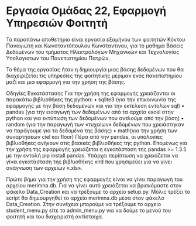 # Εργασία Ομάδας 22, Εφαρμογή Υπηρεσιών Φοιτητή
Το παραπάνω αποθετήριο είναι εργασία εξαμήνου των φοιτητών
Κόντου Παναγιώτη και Κωνσταντόπουλου Κωνσταντινου,
για το μαθημα Βάσεις Δεδομένων του τμήματος Ηλεκτρολόγων Μηχανικών και Τεχνολογίας Υπολογιστων του Πανεπιστημίου Πατρών.

Το θέμα της εργασίας ήταν η δημιουργία μιας βάσης δεδομένων που θα διαχειρίζεται τις υπηρεσίες της φοιτητικής μέριμαν ενός πανεπιστημίου
μαζί και μια εφαρμογή για την χρήση της βάσης.

Οδηγίες Εγκατάστασης
Για την χρήση της εφαρμογής χρειάζονται οι παρακάτω βιβλιοθήκες της python:
•    sqlite3 (για την επικοινωνία της εφαρμογής με την βάση δεδομένων και για την εκτέλεση εντολών sql)
•    pandas (για την εισαγωγή των δεδομένων από τα αρχεία excel στην python και για εκτύπωση των δεδομένων που αντλούμε από την βάση)
•    random (για την παραγωγή των «τυχαίων» δεδομένων που χρειάστηκαν να παράγουμε για τα δεδομένα της βάσης)
•    math(για την χρήση των συναρτήσεων ciel και floor)
Πέρα από την pandas, οι υπόλοιπες βιβλιοθήκες ανήκουν στις βασικές βιβλιοθήκες της python. Επομένως για την χρήση της εφαρμογής χρειάζεται η εγκατάσταση της pandas >= 1.3.5 με την εντολή pip install pandas. Υπάρχει περίπτωση να χρειάζεται να γίνει εγκατάσταση της βιβλιοθήκης xlrd που χρησιμεύει για να γίνει ανάγνωση των αρχείων «.xls».

Πρώτο βήμα για την χρήση της εφαρμογής είναι να γίνει παραγωγή του αρχείου merimna.db. Για να γίνει αυτό χρειάζεται να βρισκόμαστε στον φάκελο Data_Creation και να τρέξουμε το αρχείο setup.py. Μόλις τρέξει το script θα δημιουργηθεί το αρχείο merimna.db μέσα στον φάκελο Data_Creation.
Στην συνέχεια μπορούμε να τρέξουμε το αρχείο student_menu.py είτε το admin_menu.py για να δούμε το μενού του φοιτητή και του διαχειριστή αντίστοιχα.
